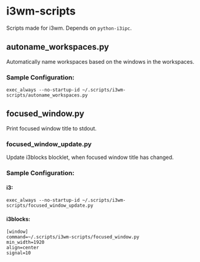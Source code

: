 # i3wm-scripts
Scripts made for i3wm. Depends on `python-i3ipc`.
## autoname_workspaces.py
Automatically name workspaces based on the windows in the workspaces.
### Sample Configuration:
```
exec_always --no-startup-id ~/.scripts/i3wm-scripts/autoname_workspaces.py
```
## focused_window.py
Print focused window title to stdout.

### focused_window_update.py
Update i3blocks blocklet, when focused window title has changed.
### Sample Configuration:
#### i3:
```
exec_always --no-startup-id ~/.scripts/i3wm-scripts/focused_window_update.py
```
#### i3blocks:
```
[window]
command=~/.scripts/i3wm-scripts/focused_window.py
min_width=1920
align=center
signal=10
```
